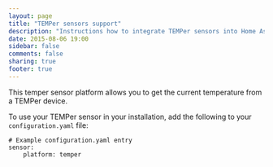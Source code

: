 ```yaml
---
layout: page
title: "TEMPer sensors support"
description: "Instructions how to integrate TEMPer sensors into Home Assistant."
date: 2015-08-06 19:00
sidebar: false
comments: false
sharing: true
footer: true
---
```


This temper sensor platform allows you to get the current temperature from a TEMPer device.

To use your TEMPer sensor in your installation, add the following to your `configuration.yaml` file:

```
# Example configuration.yaml entry
sensor:
    platform: temper
```
